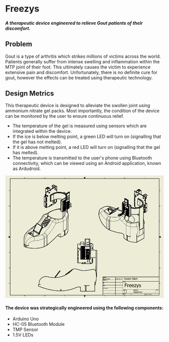 # Freezys

##### A therapeutic device engineered to relieve Gout patients of their discomfort. 

## Problem

Gout is a type of arthritis which strikes millions of victims across the world. Patients generally suffer from intense swelling and inflammation within the MTP joint of their foot. This ultimately causes the victim to experience extensive pain and discomfort. 
Unfortunately, there is no definite cure for gout, however the effects can be treated using therapeutic technology. 

## Design Metrics

This therapeutic device is designed to alleviate the swollen joint using ammonium nitrate gel packs. Most importantly, the condition of the device can be monitored by the user to ensure continuous relief. 

- The temperature of the gel is measured using sensors which are integrated within the device. 
- If the ice is below melting point, a green LED will turn on (signalling that the gel has not melted). 
- If it is above melting point, a red LED will turn on (signalling that the gel has melted).
- The temperature is transmitted to the user's phone using Bluetooth connectivity, which can be viewed using an Android application, known as Ardudroid. 

![Index Alpha](https://github.com/seeamislam/Arthritis-Therapy-Device/blob/master/DWG.png)

#### The device was strategically engineered using the following components: 
- Arduino Uno
- HC-05 Bluetooth Module
- TMP Sensor
- 1.5V LEDs



